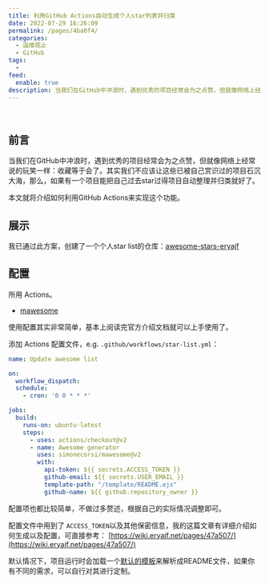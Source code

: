 ```yaml
---
title: 利用GitHub Actions自动生成个人star列表并归类
date: 2022-07-29 16:26:09
permalink: /pages/4ba0f4/
categories:
  - 运维观止
  - GitHub
tags:
  -
feed:
  enable: true
description: 当我们在GitHub中冲浪时，遇到优秀的项目经常会为之点赞，但就像网络上经常说的玩笑一样：收藏等于会了。其实我们不应该让这些已被自己赏识过的项目石沉大海，那么，如果有一个项目能把自己过去star过得项目自动整理并归类就好了。本文就将介绍如何利用GitHub Actions来实现这个功能。
---
```


<br><ArticleTopAd></ArticleTopAd>




## 前言

当我们在GitHub中冲浪时，遇到优秀的项目经常会为之点赞，但就像网络上经常说的玩笑一样：收藏等于会了。其实我们不应该让这些已被自己赏识过的项目石沉大海，那么，如果有一个项目能把自己过去star过得项目自动整理并归类就好了。

本文就将介绍如何利用GitHub Actions来实现这个功能。

## 展示

我已通过此方案，创建了一个个人star list的仓库：[awesome-stars-eryajf](https://github.com/eryajf/awesome-stars-eryajf)

## 配置

所用 Actions。
- [mawesome](https://github.com/simonecorsi/mawesome)

使用配置其实非常简单，基本上阅读完官方介绍文档就可以上手使用了。

添加 Actions 配置文件，e.g. `.github/workflows/star-list.yml`：

```yaml
name: Update awesome list

on:
  workflow_dispatch:
  schedule:
    - cron: '0 0 * * *'

jobs:
  build:
    runs-on: ubuntu-latest
    steps:
      - uses: actions/checkout@v2
      - name: Awesome generator
        uses: simonecorsi/mawesome@v2
        with:
          api-token: ${{ secrets.ACCESS_TOKEN }}
          github-email: ${{ secrets.USER_EMAIL }}
          template-path: "/template/README.ejs"
          github-name: ${{ github.repository_owner }}
```

配置项也都比较简单，不做过多赘述，根据自己的实际情况调整即可。

配置文件中用到了 `ACCESS_TOKEN`以及其他保密信息，我的这篇文章有详细介绍如何生成以及配置，可直接参考： [https://wiki.eryajf.net/pages/47a507/](https://wiki.eryajf.net/pages/47a507/)

默认情况下，项目运行时会加载一个[默认的模板](https://github.com/simonecorsi/mawesome/blob/main/TEMPLATE.ejs)来解析成README文件，如果你有不同的需求，可以自行对其进行定制。

<br><ArticleTopAd></ArticleTopAd>
